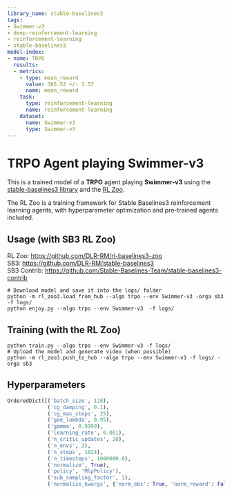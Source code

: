 ```yaml
---
library_name: stable-baselines3
tags:
- Swimmer-v3
- deep-reinforcement-learning
- reinforcement-learning
- stable-baselines3
model-index:
- name: TRPO
  results:
  - metrics:
    - type: mean_reward
      value: 365.53 +/- 1.57
      name: mean_reward
    task:
      type: reinforcement-learning
      name: reinforcement-learning
    dataset:
      name: Swimmer-v3
      type: Swimmer-v3
---
```


# **TRPO** Agent playing **Swimmer-v3**
This is a trained model of a **TRPO** agent playing **Swimmer-v3**
using the [stable-baselines3 library](https://github.com/DLR-RM/stable-baselines3)
and the [RL Zoo](https://github.com/DLR-RM/rl-baselines3-zoo).

The RL Zoo is a training framework for Stable Baselines3
reinforcement learning agents,
with hyperparameter optimization and pre-trained agents included.

## Usage (with SB3 RL Zoo)

RL Zoo: https://github.com/DLR-RM/rl-baselines3-zoo<br/>
SB3: https://github.com/DLR-RM/stable-baselines3<br/>
SB3 Contrib: https://github.com/Stable-Baselines-Team/stable-baselines3-contrib

```
# Download model and save it into the logs/ folder
python -m rl_zoo3.load_from_hub --algo trpo --env Swimmer-v3 -orga sb3 -f logs/
python enjoy.py --algo trpo --env Swimmer-v3  -f logs/
```

## Training (with the RL Zoo)
```
python train.py --algo trpo --env Swimmer-v3 -f logs/
# Upload the model and generate video (when possible)
python -m rl_zoo3.push_to_hub --algo trpo --env Swimmer-v3 -f logs/ -orga sb3
```

## Hyperparameters
```python
OrderedDict([('batch_size', 128),
             ('cg_damping', 0.1),
             ('cg_max_steps', 25),
             ('gae_lambda', 0.95),
             ('gamma', 0.9999),
             ('learning_rate', 0.001),
             ('n_critic_updates', 20),
             ('n_envs', 2),
             ('n_steps', 1024),
             ('n_timesteps', 1000000.0),
             ('normalize', True),
             ('policy', 'MlpPolicy'),
             ('sub_sampling_factor', 1),
             ('normalize_kwargs', {'norm_obs': True, 'norm_reward': False})])
```
